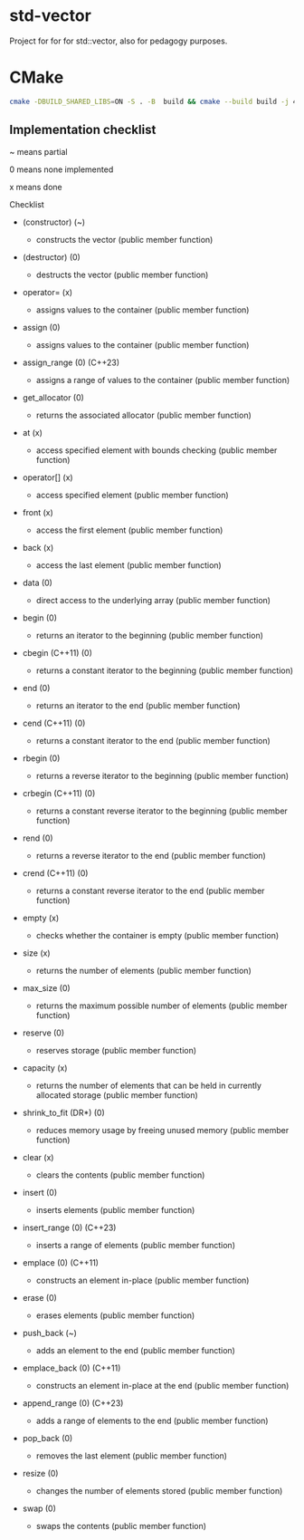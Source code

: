 # std-vector


Project for for for std::vector, also for pedagogy purposes.

# CMake
```bash
cmake -DBUILD_SHARED_LIBS=ON -S . -B  build && cmake --build build -j 4 && cd build && ctest --output-on-failure && cd ..
```


## Implementation checklist

~ means partial

0 means none implemented

x means done

Checklist


- (constructor) (~)
    - constructs the vector (public member function)

- (destructor) (0)
    - destructs the vector (public member function)

- operator= (x)
    - assigns values to the container (public member function)

- assign (0)
    - assigns values to the container (public member function)

- assign_range (0) (C++23)
    - assigns a range of values to the container (public member function)

- get_allocator (0)
    - returns the associated allocator (public member function)

- at (x)
    - access specified element with bounds checking (public member function)

- operator[] (x)
    - access specified element (public member function)

- front (x)
    - access the first element (public member function)

- back (x)
    - access the last element (public member function)

- data (0)
    - direct access to the underlying array (public member function)

- begin (0)
    - returns an iterator to the beginning (public member function)

- cbegin (C++11) (0)
    - returns a constant iterator to the beginning (public member function)

- end (0)
    - returns an iterator to the end (public member function)

- cend (C++11) (0)
    - returns a constant iterator to the end (public member function)

- rbegin (0)
    - returns a reverse iterator to the beginning (public member function)

- crbegin (C++11) (0)
    - returns a constant reverse iterator to the beginning (public member function)

- rend (0)
    - returns a reverse iterator to the end (public member function)

- crend (C++11) (0)
    - returns a constant reverse iterator to the end (public member function)

- empty (x)
    - checks whether the container is empty (public member function)

- size (x)
    - returns the number of elements (public member function)

- max_size (0)
    - returns the maximum possible number of elements (public member function)

- reserve (0)
    - reserves storage (public member function)

- capacity (x)
    - returns the number of elements that can be held in currently allocated storage (public member function)

- shrink_to_fit (DR*) (0)
    - reduces memory usage by freeing unused memory (public member function)

- clear (x)
    - clears the contents (public member function)

- insert (0)
    - inserts elements (public member function)

- insert_range (0) (C++23)
    - inserts a range of elements (public member function)

- emplace (0) (C++11)
    - constructs an element in-place (public member function)

- erase (0)
    - erases elements (public member function)

- push_back (~)
    - adds an element to the end (public member function)

- emplace_back (0) (C++11)
    - constructs an element in-place at the end (public member function)

- append_range (0) (C++23)
    - adds a range of elements to the end (public member function)

- pop_back (0)
    - removes the last element (public member function)

- resize (0)
    - changes the number of elements stored (public member function)

- swap (0)
    - swaps the contents (public member function)